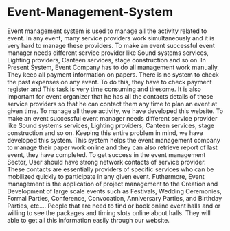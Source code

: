 # Event-Management-System
Event management system is used to manage all the activity related to event. In any event, many service providers work simultaneously and it is very hard to manage these providers. To make an event successful event manager needs different service provider like Sound systems services, Lighting providers, Canteen services, stage construction and so on.  In Present System, Event Company has to do all management work manually. They keep all payment information on papers. There is no system to check the past expenses on any event. To do this, they have to check payment register and This task is very time consuming and tiresome. It is also important for event organizer that he has all the contacts details of these service providers so that he can contact them any time to plan an event at given time. To manage all these activity, we have developed this website. To make an event successful event manager needs different service provider like Sound systems services, Lighting providers, Canteen services, stage construction and so on. Keeping this entire problem in mind, we have developed this system. This system helps the event management company to manage their paper work online and they can also retrieve report of last event, they have completed.  To get success in the event management Sector, User should have strong network contacts of service provider. These contacts are essentially providers of specific services who can be mobilized quickly to participate in any given event. Futhermore, Event management is the application of project management to the Creation and Development of large scale events such as Festivals, Wedding Ceremonies, Formal Parties, Conference, Convocation, Anniversary Parties, and Birthday Parties, etc.... People that are need to find or book online event halls and or willing to see the packages and timing slots online about halls. They will able to get all this information easily through our website. 
